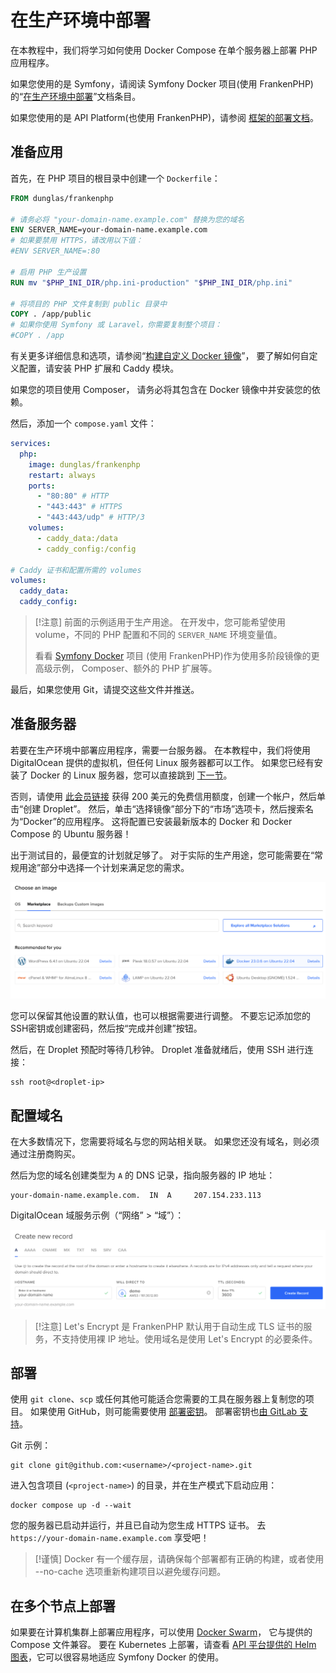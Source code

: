 # 在生产环境中部署

在本教程中，我们将学习如何使用 Docker Compose 在单个服务器上部署 PHP 应用程序。

如果您使用的是 Symfony，请阅读 Symfony Docker 项目(使用 FrankenPHP)的“[在生产环境中部署](https://github.com/dunglas/symfony-docker/blob/main/docs/production.md)”文档条目。

如果您使用的是 API Platform(也使用 FrankenPHP)，请参阅 [框架的部署文档](https://api-platform.com/docs/deployment/)。

## 准备应用

首先，在 PHP 项目的根目录中创建一个 `Dockerfile`：

```dockerfile
FROM dunglas/frankenphp

# 请务必将 "your-domain-name.example.com" 替换为您的域名
ENV SERVER_NAME=your-domain-name.example.com
# 如果要禁用 HTTPS，请改用以下值：
#ENV SERVER_NAME=:80

# 启用 PHP 生产设置
RUN mv "$PHP_INI_DIR/php.ini-production" "$PHP_INI_DIR/php.ini"

# 将项目的 PHP 文件复制到 public 目录中
COPY . /app/public
# 如果你使用 Symfony 或 Laravel，你需要复制整个项目：
#COPY . /app
```

有关更多详细信息和选项，请参阅“[构建自定义 Docker 镜像](docker.md)”，
要了解如何自定义配置，请安装 PHP 扩展和 Caddy 模块。

如果您的项目使用 Composer，
请务必将其包含在 Docker 镜像中并安装您的依赖。

然后，添加一个 `compose.yaml` 文件：

```yaml
services:
  php:
    image: dunglas/frankenphp
    restart: always
    ports:
      - "80:80" # HTTP
      - "443:443" # HTTPS
      - "443:443/udp" # HTTP/3
    volumes:
      - caddy_data:/data
      - caddy_config:/config

# Caddy 证书和配置所需的 volumes
volumes:
  caddy_data:
  caddy_config:
```

> [!注意]
> 前面的示例适用于生产用途。
> 在开发中，您可能希望使用 volume，不同的 PHP 配置和不同的 `SERVER_NAME` 环境变量值。
>
> 看看 [Symfony Docker](https://github.com/dunglas/symfony-docker) 项目
> (使用 FrankenPHP)作为使用多阶段镜像的更高级示例，
> Composer、额外的 PHP 扩展等。

最后，如果您使用 Git，请提交这些文件并推送。

## 准备服务器

若要在生产环境中部署应用程序，需要一台服务器。
在本教程中，我们将使用 DigitalOcean 提供的虚拟机，但任何 Linux 服务器都可以工作。
如果您已经有安装了 Docker 的 Linux 服务器，您可以直接跳到 [下一节](#配置域名)。

否则，请使用 [此会员链接](https://m.do.co/c/5d8aabe3ab80) 获得 200 美元的免费信用额度，创建一个帐户，然后单击“创建 Droplet”。
然后，单击“选择镜像”部分下的“市场”选项卡，然后搜索名为“Docker”的应用程序。
这将配置已安装最新版本的 Docker 和 Docker Compose 的 Ubuntu 服务器！

出于测试目的，最便宜的计划就足够了。
对于实际的生产用途，您可能需要在“常规用途”部分中选择一个计划来满足您的需求。

![使用 Docker 在 DigitalOcean 上部署 FrankenPHP](../digitalocean-droplet.png)

您可以保留其他设置的默认值，也可以根据需要进行调整。
不要忘记添加您的SSH密钥或创建密码，然后按“完成并创建”按钮。

然后，在 Droplet 预配时等待几秒钟。
Droplet 准备就绪后，使用 SSH 进行连接：

```console
ssh root@<droplet-ip>
```

## 配置域名

在大多数情况下，您需要将域名与您的网站相关联。
如果您还没有域名，则必须通过注册商购买。

然后为您的域名创建类型为 `A` 的 DNS 记录，指向服务器的 IP 地址：

```dns
your-domain-name.example.com.  IN  A     207.154.233.113
```

DigitalOcean 域服务示例（“网络” > “域”）：

![在 DigitalOcean 上配置 DNS](../digitalocean-dns.png)

> [!注意]
> Let's Encrypt 是 FrankenPHP 默认用于自动生成 TLS 证书的服务，不支持使用裸 IP 地址。使用域名是使用 Let's Encrypt 的必要条件。

## 部署

使用 `git clone`、`scp` 或任何其他可能适合您需要的工具在服务器上复制您的项目。
如果使用 GitHub，则可能需要使用 [部署密钥](https://docs.github.com/en/free-pro-team@latest/developers/overview/managing-deploy-keys#deploy-keys)。
部署密钥也[由 GitLab 支持](https://docs.gitlab.com/ee/user/project/deploy_keys/)。

Git 示例：

```console
git clone git@github.com:<username>/<project-name>.git
```

进入包含项目 (`<project-name>`) 的目录，并在生产模式下启动应用：

```console
docker compose up -d --wait
```

您的服务器已启动并运行，并且已自动为您生成 HTTPS 证书。
去 `https://your-domain-name.example.com` 享受吧！

> [!谨慎]
> Docker 有一个缓存层，请确保每个部署都有正确的构建，或者使用 --no-cache 选项重新构建项目以避免缓存问题。

## 在多个节点上部署

如果要在计算机集群上部署应用程序，可以使用 [Docker Swarm](https://docs.docker.com/engine/swarm/stack-deploy/)，
它与提供的 Compose 文件兼容。
要在 Kubernetes 上部署，请查看 [API 平台提供的 Helm 图表](https://api-platform.com/docs/deployment/kubernetes/)，它可以很容易地适应 Symfony Docker 的使用。
